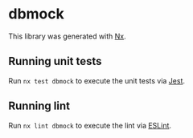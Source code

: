 # dbmock

This library was generated with [Nx](https://nx.dev).

## Running unit tests

Run `nx test dbmock` to execute the unit tests via [Jest](https://jestjs.io).

## Running lint

Run `nx lint dbmock` to execute the lint via [ESLint](https://eslint.org/).
